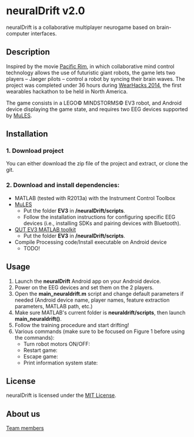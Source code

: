 # neuralDrift v2.0

neuralDrift is a collaborative multiplayer neurogame based on brain-computer interfaces.

## Description

Inspired by the movie [Pacific Rim](http://en.wikipedia.org/wiki/Pacific_Rim_%28film%29),
in which collaborative mind control technology allows the use of futuristic giant robots,
the game lets two players – Jaeger pilots – control a robot by syncing their brain waves.
The project was completed under 36 hours during [WearHacks 2014](http://www.wearhacks.com/),
the first wearables hackathon to be held in North America. 

The game consists in a LEGO&copy; MINDSTORMS&copy; EV3 robot, and Android device displaying the game state, and requires two EEG devices supported by [MuLES](https://github.com/MuSAELab/MuLES).


## Installation

### 1. Download project

You can either download the zip file of the project and extract, or clone the git.

### 2. Download and install dependencies:

- MATLAB (tested with R2013a) with the Instrument Control Toolbox
- [MuLES](https://github.com/MuSAELab/MuLES)
	* Put the folder **EV3** in **/neuralDrift/scripts**.
	* Follow the installation instructions for configuring specific EEG devices (i.e., installing SDKs and pairing devices with Bluetooth).
- [QUT EV3 MATLAB toolkit](https://code.google.com/p/matlab-toolboxes-robotics-vision/source/browse/#svn%2Fmatlab%2Frobot%2Ftrunk)
	* Put the folder **EV3** in **/neuralDrift/scripts**.
- Compile Processing code/Install executable on Android device
	* TODO!

## Usage

1. Launch the **neuralDrift** Android app on your Android device.
2. Power on the EEG devices and set them on the 2 players.
3. Open the **main_neuraldrift.m** script and change default parameters if needed (Android device name, player names, feature extraction parameters, MATLAB path, etc.)
4. Make sure MATLAB's current folder is **neuraldrift/scripts**, then launch **main_neuraldrift()**.
5. Follow the training procedure and start drifting!
6. Various commands (make sure to be focused on Figure 1 before using the commands):
	* Turn robot motors ON/OFF: <SPACE>
	* Restart game: <r>
	* Escape game: <Esc>
	* Print information system state: <n>


## License

neuralDrift is licensed under the [MIT License](LICENSE.txt).

## About us

[Team members](http://neuraldrift.net/?page_id=12)
